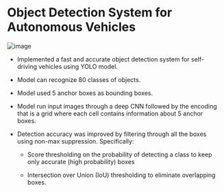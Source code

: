 # Object Detection System for Autonomous Vehicles

![image](https://www.google.com/url?sa=i&rct=j&q=&esrc=s&source=images&cd=&cad=rja&uact=8&ved=2ahUKEwi3-pr_qZrdAhUwWN8KHS5MDiEQjRx6BAgBEAU&url=https%3A%2F%2Fmedium.com%2F%40jonathan_hui%2Freal-time-object-detection-with-yolo-yolov2-28b1b93e2088&psig=AOvVaw1X0JBiGf7GOU3MsdzBLI5P&ust=1535909005700655)

* Implemented a fast and accurate object detection system for self-driving vehicles using YOLO model.

* Model can recognize 80 classes of objects.

- Model used 5 anchor boxes as bounding boxes.

- Model run input images through a deep CNN followed by the encoding that is a grid where each cell contains information about 5 anchor boxes.

- Detection accuracy was improved by filtering through all the boxes using non-max suppression. Specifically:

  - Score thresholding on the probability of detecting a class to keep only accurate (high probability) boxes

  - Intersection over Union (IoU) thresholding to eliminate overlapping boxes.
